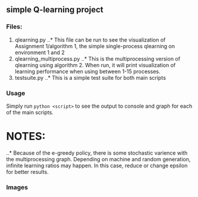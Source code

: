 ## simple Q-learning project ##

### Files: ###
1. qlearning.py
..* This file can be run to see the visualization of Assignment 1/algorithm 1, the simple single-process qlearning on environment 1 and 2
2. qlearning_multiprocess.py
..* This is the multiprocessing version of qlearning using algorithm 2. When run, it will print visualization of learning performance when using between 1-15 processes.
3. testsuite.py
..* This is a simple test suite for both main scripts

### Usage ###

Simply run `python <script>` to see the output to console and graph for each of the main scripts.

# NOTES: #
..* Because of the e-greedy policy, there is some stochastic varience with the multiprocessing graph. Depending on machine and random generation, infinite learning ratios may happen. In this case, reduce or change epsilon for better results.


### Images ###
